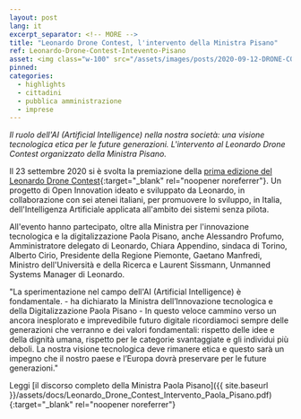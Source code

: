 ```yaml
---
layout: post
lang: it
excerpt_separator: <!-- MORE -->
title: "Leonardo Drone Contest, l'intervento della Ministra Pisano"
ref: Leonardo-Drone-Contest-Intevento-Pisano
asset: <img class="w-100" src="/assets/images/posts/2020-09-12-DRONE-CONTEST-LEONARDO.JPG" alt="Leonardo Drone Contest"/>
pinned:
categories:
  - highlights
  - cittadini
  - pubblica amministrazione
  - imprese
---
```


_Il ruolo dell'AI (Artificial Intelligence) nella nostra società: una visione tecnologica etica per le future generazioni. L'intervento al Leonardo Drone Contest organizzato della Ministra Pisano._

<!-- MORE -->

Il 23 settembre 2020 si è svolta la premiazione della [prima edizione del Leonardo Drone Contest](https://dronecontest.leonardocompany.com/it){:target="_blank" rel="noopener noreferrer"}. Un progetto di Open Innovation ideato e sviluppato da Leonardo, in collaborazione con sei atenei italiani, per promuovere lo sviluppo, in Italia, dell'Intelligenza Artificiale applicata all'ambito dei sistemi senza pilota.

All'evento hanno partecipato, oltre alla Ministra per l'innovazione tecnologica e la digitalizzazione Paola Pisano, anche Alessandro Profumo, Amministratore delegato di Leonardo, Chiara Appendino, sindaca di Torino, Alberto Cirio, Presidente della Regione Piemonte, Gaetano Manfredi, Ministro dell'Università e della Ricerca e Laurent Sissmann, Unmanned Systems Manager di Leonardo.

"La sperimentazione nel campo dell'AI (Artificial Intelligence) è fondamentale. - ha dichiarato la Ministra dell’Innovazione tecnologica e della Digitalizzazione Paola Pisano - In questo veloce cammino verso un ancora inesplorato e imprevedibile futuro digitale ricordiamoci sempre delle generazioni che verranno e dei valori fondamentali: rispetto delle idee e della dignità umana, rispetto per le categorie svantaggiate e gli individui più deboli. La nostra visione tecnologica deve rimanere etica e questo sarà un impegno che il nostro paese e l’Europa dovrà preservare per le future generazioni."

Leggi [il discorso completo della Ministra Paola Pisano]({{ site.baseurl }}/assets/docs/Leonardo_Drone_Contest_Intervento_Paola_Pisano.pdf){:target="_blank" rel="noopener noreferrer"}
